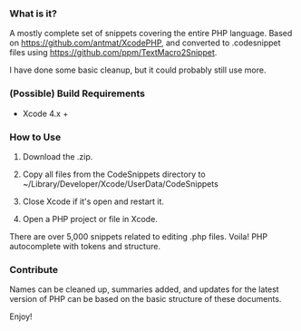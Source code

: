 ### What is it?

A mostly complete set of snippets covering the entire PHP language. Based on https://github.com/antmat/XcodePHP, and converted to .codesnippet files using https://github.com/ppm/TextMacro2Snippet. 

I have done some basic cleanup, but it could probably still use more.

### (Possible) Build Requirements

* Xcode 4.x +

### How to Use

1. Download the .zip.

2. Copy all files from the CodeSnippets directory to ~/Library/Developer/Xcode/UserData/CodeSnippets

3. Close Xcode if it's open and restart it.

4. Open a PHP project or file in Xcode.

There are over 5,000 snippets related to editing .php files. Voila! PHP autocomplete with tokens and structure.

### Contribute

Names can be cleaned up, summaries added, and updates for the latest version of PHP can be based on the basic structure of these documents.
	
Enjoy!